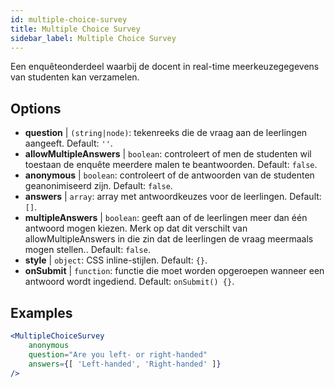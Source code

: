 ```yaml
---
id: multiple-choice-survey 
title: Multiple Choice Survey
sidebar_label: Multiple Choice Survey
---
```


Een enquêteonderdeel waarbij de docent in real-time meerkeuzegegevens van studenten kan verzamelen.

## Options

* __question__ | `(string|node)`: tekenreeks die de vraag aan de leerlingen aangeeft. Default: `''`.
* __allowMultipleAnswers__ | `boolean`: controleert of men de studenten wil toestaan de enquête meerdere malen te beantwoorden. Default: `false`.
* __anonymous__ | `boolean`: controleert of de antwoorden van de studenten geanonimiseerd zijn. Default: `false`.
* __answers__ | `array`: array met antwoordkeuzes voor de leerlingen. Default: `[]`.
* __multipleAnswers__ | `boolean`: geeft aan of de leerlingen meer dan één antwoord mogen kiezen. Merk op dat dit verschilt van allowMultipleAnswers in die zin dat de leerlingen de vraag meermaals mogen stellen.. Default: `false`.
* __style__ | `object`: CSS inline-stijlen. Default: `{}`.
* __onSubmit__ | `function`: functie die moet worden opgeroepen wanneer een antwoord wordt ingediend. Default: `onSubmit() {}`.


## Examples

```jsx live
<MultipleChoiceSurvey
    anonymous
    question="Are you left- or right-handed"
    answers={[ 'Left-handed', 'Right-handed' ]}
/>
```

